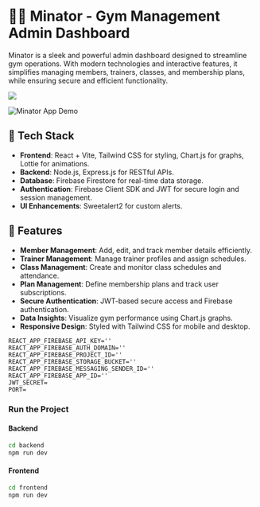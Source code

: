 # 🏋️‍♂️ Minator - Gym Management Admin Dashboard
Minator is a sleek and powerful admin dashboard designed to streamline gym operations. With modern technologies and interactive features, it simplifies managing members, trainers, classes, and membership plans, while ensuring secure and efficient functionality.

<img src="https://go-skill-icons.vercel.app/api/icons?i=react,vite,tailwind,nodejs,express,firebase,chartjs,lottie,sweetalert2,jwt" /> <br />

![Minator App Demo](./cover/minator.png)

## 🚀 Tech Stack
- **Frontend**: React + Vite, Tailwind CSS for styling, Chart.js for graphs, Lottie for animations.
- **Backend**: Node.js, Express.js for RESTful APIs.
- **Database**: Firebase Firestore for real-time data storage.
- **Authentication**: Firebase Client SDK and JWT for secure login and session management.
- **UI Enhancements**: Sweetalert2 for custom alerts.

## 🎯 Features
- **Member Management**:
Add, edit, and track member details efficiently.
- **Trainer Management**:
Manage trainer profiles and assign schedules.
- **Class Management**:
Create and monitor class schedules and attendance.
- **Plan Management**:
Define membership plans and track user subscriptions.
- **Secure Authentication**:
JWT-based secure access and Firebase authentication.
- **Data Insights**:
Visualize gym performance using Chart.js graphs.
- **Responsive Design**:
Styled with Tailwind CSS for mobile and desktop.

```env
REACT_APP_FIREBASE_API_KEY=''
REACT_APP_FIREBASE_AUTH_DOMAIN=''
REACT_APP_FIREBASE_PROJECT_ID=''
REACT_APP_FIREBASE_STORAGE_BUCKET=''
REACT_APP_FIREBASE_MESSAGING_SENDER_ID=''
REACT_APP_FIREBASE_APP_ID=''
JWT_SECRET=
PORT=
```

### Run the Project 

#### Backend

```bash
cd backend
npm run dev
```

#### Frontend

```bash
cd frontend
npm run dev
```
